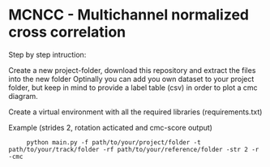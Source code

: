 # MCNCC - Multichannel normalized cross correlation

Step by step intruction:

Create a new project-folder, download this repository and extract the files into the new folder
Optinally you can add you own dataset to your project folder, but keep in mind to provide a label table (csv) in order to plot a cmc diagram.

Create a virtual environment with all the required libraries (requirements.txt)

Example (strides 2, rotation acticated and cmc-score output)

```
     python main.py -f path/to/your/project/folder -t path/to/your/track/folder -rf path/to/your/reference/folder -str 2 -r -cmc
```
